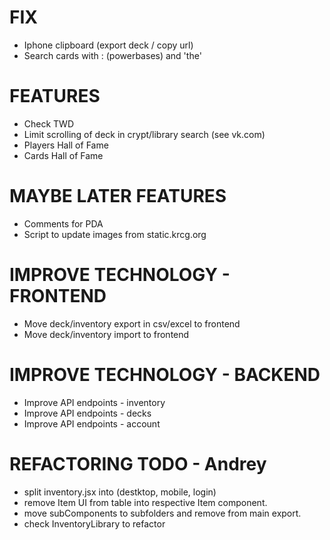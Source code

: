 # FIX
- Iphone clipboard (export deck / copy url)
- Search cards with : (powerbases) and 'the'

# FEATURES
- Check TWD
- Limit scrolling of deck in crypt/library search (see vk.com)
- Players Hall of Fame
- Cards Hall of Fame

# MAYBE LATER FEATURES
- Comments for PDA
- Script to update images from static.krcg.org

# IMPROVE TECHNOLOGY - FRONTEND
- Move deck/inventory export in csv/excel to frontend
- Move deck/inventory import to frontend

# IMPROVE TECHNOLOGY - BACKEND
- Improve API endpoints - inventory
- Improve API endpoints - decks
- Improve API endpoints - account

# REFACTORING TODO - Andrey
- split inventory.jsx into (destktop, mobile, login)
- remove Item UI from table into respective Item component.
- move subComponents to subfolders and remove from main export.
- check InventoryLibrary to refactor
